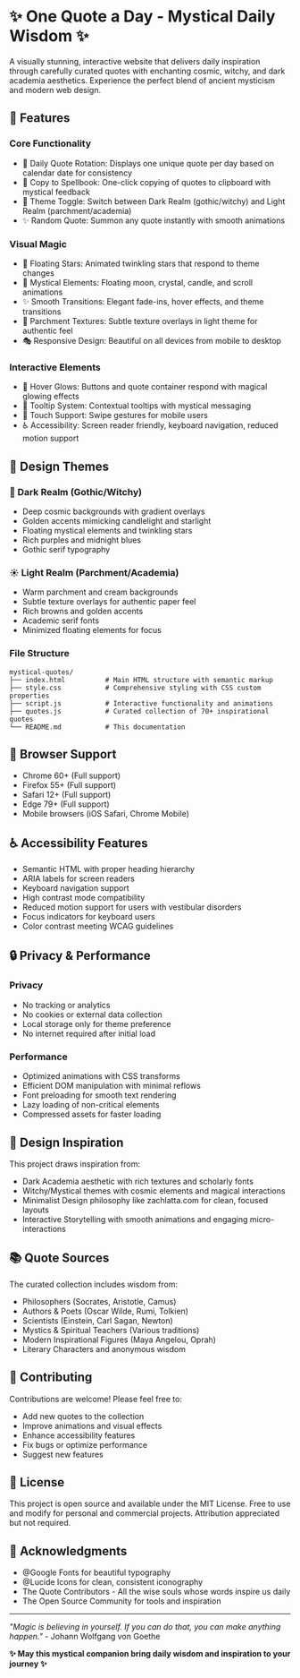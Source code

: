 # ✨ One Quote a Day - Mystical Daily Wisdom ✨

A visually stunning, interactive website that delivers daily inspiration through carefully curated quotes with enchanting cosmic, witchy, and dark academia aesthetics. Experience the perfect blend of ancient mysticism and modern web design.

## 🌟 Features

### Core Functionality
- 📅 Daily Quote Rotation: Displays one unique quote per day based on calendar date for consistency
- 🔮 Copy to Spellbook: One-click copying of quotes to clipboard with mystical feedback
- 🌙 Theme Toggle: Switch between Dark Realm (gothic/witchy) and Light Realm (parchment/academia)
- ✨ Random Quote: Summon any quote instantly with smooth animations

### Visual Magic
- 🌌 Floating Stars: Animated twinkling stars that respond to theme changes
- 🔮 Mystical Elements: Floating moon, crystal, candle, and scroll animations
- ✨ Smooth Transitions: Elegant fade-ins, hover effects, and theme transitions
- 📜 Parchment Textures: Subtle texture overlays in light theme for authentic feel
- 🎭 Responsive Design: Beautiful on all devices from mobile to desktop

### Interactive Elements
- 💫 Hover Glows: Buttons and quote container respond with magical glowing effects
- 🌟 Tooltip System: Contextual tooltips with mystical messaging
- 📱 Touch Support: Swipe gestures for mobile users
- ♿ Accessibility: Screen reader friendly, keyboard navigation, reduced motion support

## 🎨 Design Themes

### 🌙 Dark Realm (Gothic/Witchy)
- Deep cosmic backgrounds with gradient overlays
- Golden accents mimicking candlelight and starlight
- Floating mystical elements and twinkling stars
- Rich purples and midnight blues
- Gothic serif typography

### ☀️ Light Realm (Parchment/Academia)
- Warm parchment and cream backgrounds
- Subtle texture overlays for authentic paper feel
- Rich browns and golden accents
- Academic serif fonts
- Minimized floating elements for focus

### File Structure
```
mystical-quotes/
├── index.html          # Main HTML structure with semantic markup
├── style.css           # Comprehensive styling with CSS custom properties
├── script.js           # Interactive functionality and animations
├── quotes.js           # Curated collection of 70+ inspirational quotes
└── README.md           # This documentation
```

## 📱 Browser Support

- Chrome 60+ (Full support)
- Firefox 55+ (Full support)
- Safari 12+ (Full support)
- Edge 79+ (Full support)
- Mobile browsers (iOS Safari, Chrome Mobile)

## ♿ Accessibility Features

- Semantic HTML with proper heading hierarchy
- ARIA labels for screen readers
- Keyboard navigation support
- High contrast mode compatibility
- Reduced motion support for users with vestibular disorders
- Focus indicators for keyboard users
- Color contrast meeting WCAG guidelines

## 🔒 Privacy & Performance

### Privacy
- No tracking or analytics
- No cookies or external data collection
- Local storage only for theme preference
- No internet required after initial load

### Performance
- Optimized animations with CSS transforms
- Efficient DOM manipulation with minimal reflows
- Font preloading for smooth text rendering
- Lazy loading of non-critical elements
- Compressed assets for faster loading

## 🎨 Design Inspiration

This project draws inspiration from:
- Dark Academia aesthetic with rich textures and scholarly fonts
- Witchy/Mystical themes with cosmic elements and magical interactions
- Minimalist Design philosophy like zachlatta.com for clean, focused layouts
- Interactive Storytelling with smooth animations and engaging micro-interactions

## 📚 Quote Sources

The curated collection includes wisdom from:
- Philosophers (Socrates, Aristotle, Camus)
- Authors & Poets (Oscar Wilde, Rumi, Tolkien)
- Scientists (Einstein, Carl Sagan, Newton)
- Mystics & Spiritual Teachers (Various traditions)
- Modern Inspirational Figures (Maya Angelou, Oprah)
- Literary Characters and anonymous wisdom

## 🤝 Contributing

Contributions are welcome! Please feel free to:
- Add new quotes to the collection
- Improve animations and visual effects
- Enhance accessibility features
- Fix bugs or optimize performance
- Suggest new features

## 📜 License

This project is open source and available under the MIT License. Free to use and modify for personal and commercial projects. Attribution appreciated but not required.

## 🙏 Acknowledgments

- @Google Fonts for beautiful typography
- @Lucide Icons for clean, consistent iconography
- The Quote Contributors - All the wise souls whose words inspire us daily
- The Open Source Community for tools and inspiration

---

*"Magic is believing in yourself. If you can do that, you can make anything happen."* - Johann Wolfgang von Goethe

**✨ May this mystical companion bring daily wisdom and inspiration to your journey ✨**
